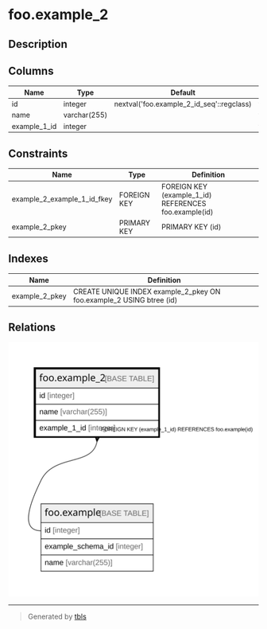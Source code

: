 # foo.example_2

## Description

## Columns

| Name | Type | Default | Nullable | Children | Parents | Comment |
| ---- | ---- | ------- | -------- | -------- | ------- | ------- |
| id | integer | nextval('foo.example_2_id_seq'::regclass) | false |  |  |  |
| name | varchar(255) |  | false |  |  |  |
| example_1_id | integer |  | false |  | [foo.example](foo.example.md) |  |

## Constraints

| Name | Type | Definition |
| ---- | ---- | ---------- |
| example_2_example_1_id_fkey | FOREIGN KEY | FOREIGN KEY (example_1_id) REFERENCES foo.example(id) |
| example_2_pkey | PRIMARY KEY | PRIMARY KEY (id) |

## Indexes

| Name | Definition |
| ---- | ---------- |
| example_2_pkey | CREATE UNIQUE INDEX example_2_pkey ON foo.example_2 USING btree (id) |

## Relations

![er](foo.example_2.svg)

---

> Generated by [tbls](https://github.com/k1LoW/tbls)
